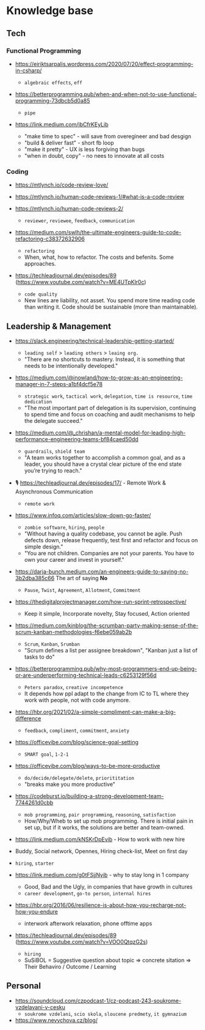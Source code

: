 # Knowledge base

## Tech

### Functional Programming

- https://eiriktsarpalis.wordpress.com/2020/07/20/effect-programming-in-csharp/
   - `algebraic effects`, `eff`
   
- https://betterprogramming.pub/when-and-when-not-to-use-functional-programming-73dbcb5d0a85
   - `pipe`

- https://link.medium.com/jbCfrKEyLib
   - "make time to spec" - will save from overegineer and bad desgign
   - "build & deliver fast" - short fb loop
   - "make it pretty" - UX is less forgiving than bugs
   - "when in doubt, copy" - no nees to innovate at all costs

### Coding

- https://mtlynch.io/code-review-love/
- https://mtlynch.io/human-code-reviews-1/#what-is-a-code-review
- https://mtlynch.io/human-code-reviews-2/
   - `reviewer`, `reviewee`, `feedback`, `communication`

- https://medium.com/swlh/the-ultimate-engineers-guide-to-code-refactoring-c38372632906
   - `refactoring`
   - When, what, how to refactor. The costs and befenits. Some approaches.

- https://techleadjournal.dev/episodes/89 (https://www.youtube.com/watch?v=ME4UTpKlr0c)
   - `code quality`
   - New lines are liability, not asset. You spend more time reading code than writing it. Code should be sustainable (more than maintainable).

## Leadership & Management

- https://slack.engineering/technical-leadership-getting-started/
   - `leading self` > `leading others` > `leaing org.`
   - "There are no shortcuts to mastery. Instead, it is something that needs to be intentionally developed."

- https://medium.com/@inowland/how-to-grow-as-an-engineering-manager-in-7-steps-a1bf4dcf5e78
  - `strategic work`, `tactical work`, `delegation`, `time is resource`, `time dedication`
  - "The most important part of delegation is its supervision, continuing to spend time and focus on coaching and audit mechanisms to help the delegate succeed."
  
- https://medium.com/@_chrishan/a-mental-model-for-leading-high-performance-engineering-teams-bf84caed50dd
   - `guardrails`, `shield team`
   - "A team works together to accomplish a common goal, and as a leader, you should have a crystal clear picture of the end state you’re trying to reach."

- 🎙 https://techleadjournal.dev/episodes/17/ - Remote Work & Asynchronous Communication
   - `remote work`

- https://www.infoq.com/articles/slow-down-go-faster/
   - `zombie software`, `hiring`, `people`
   - "Without having a quality codebase, you cannot be agile. Push defects down, release frequently, test first and refactor and focus on simple design."
   - "You are not children. Companies are not your parents. You have to own your career and invest in yourself."

- https://darja-bunch.medium.com/an-engineers-guide-to-saying-no-3b2dba385c66 The art of saying **No**
   - `Pause`, `Twist`, `Agreement`, `Allotment`, `Commitment`
   
- https://thedigitalprojectmanager.com/how-run-sprint-retrospective/
   - Keep it simple, Incorporate novelty, Stay focused, Action oriented

- https://medium.com/kinblog/the-scrumban-party-making-sense-of-the-scrum-kanban-methodologies-f6ebe059ab2b
   - `Scrum`, `Kanban`, `Srumban`
   - "Scrum defines a list per assignee breakdown", "Kanban just a list of tasks to do"

- https://betterprogramming.pub/why-most-programmers-end-up-being-or-are-underperforming-technical-leads-c6253129f56d
   - `Peters paradox`, `creative incompetence`
   - It depends how ppl adapt to the change from IC to TL where they work with people, not with code anymore.
   
- https://hbr.org/2021/02/a-simple-compliment-can-make-a-big-difference
   - `feedback`, `compliment`, `commitment`, `anxiety`

- https://officevibe.com/blog/science-goal-setting
   - `SMART goal`, `1-2-1`

- https://officevibe.com/blog/ways-to-be-more-productive
   - `do/decide/delegate/delete`, `priorititation`
   - "breaks make you more productive"

- https://codeburst.io/building-a-strong-development-team-7744261d0cbb
  - `mob programming`, `pair programming`, `reasoning`, `satisfaction`
  - How/Why/Wheb to set up mob programming. There is initial pain in set up, but if it works, the solutions are better and team-owned.

-  https://link.medium.com/kNSKrDpEvib - How to work with new hire
  - Buddy, Social network, Opennes, Hiring check-list, Meet on first day
  - `hiring`, `starter`

-  https://link.medium.com/g0tFSjjNyib - why to stay long in 1 company
   - Good, Bad and the Ugly, in companies that have growth in cultures
   - `career development`, `go-to person`, `internal hires`

- https://hbr.org/2016/06/resilience-is-about-how-you-recharge-not-how-you-endure
  - interwork afterwork relaxation, phone offtime apps

- https://techleadjournal.dev/episodes/89 (https://www.youtube.com/watch?v=VOO0QtqzG2s)
   - `hiring`
   - SuSiBOL = Suggestive question about topic => concrete sitation => Their Behaviro / Outcome / Learning

## Personal

- https://soundcloud.com/czpodcast-1/cz-podcast-243-soukrome-vzdelavani-v-cesku
   - `soukrome vzdelani`, `scio skola`, `sloucene predmety`, `it gymnazium`
- https://www.nevychova.cz/blog/
